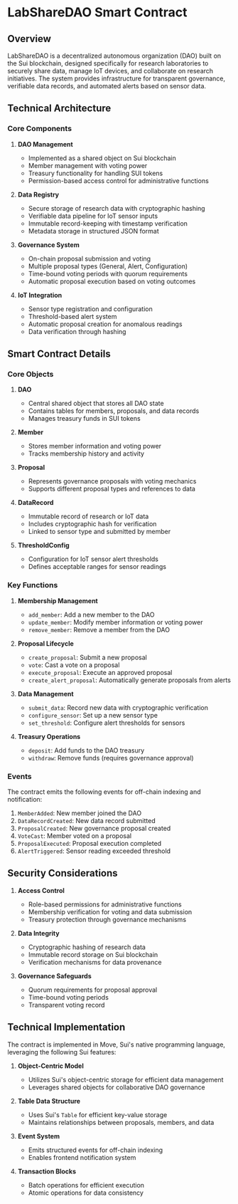 # LabShareDAO Smart Contract

## Overview
LabShareDAO is a decentralized autonomous organization (DAO) built on the Sui blockchain, designed specifically for research laboratories to securely share data, manage IoT devices, and collaborate on research initiatives. The system provides infrastructure for transparent governance, verifiable data records, and automated alerts based on sensor data.

## Technical Architecture

### Core Components

1. **DAO Management**
   - Implemented as a shared object on Sui blockchain
   - Member management with voting power
   - Treasury functionality for handling SUI tokens
   - Permission-based access control for administrative functions

2. **Data Registry**
   - Secure storage of research data with cryptographic hashing
   - Verifiable data pipeline for IoT sensor inputs
   - Immutable record-keeping with timestamp verification
   - Metadata storage in structured JSON format

3. **Governance System**
   - On-chain proposal submission and voting
   - Multiple proposal types (General, Alert, Configuration)
   - Time-bound voting periods with quorum requirements
   - Automatic proposal execution based on voting outcomes

4. **IoT Integration**
   - Sensor type registration and configuration
   - Threshold-based alert system
   - Automatic proposal creation for anomalous readings
   - Data verification through hashing

## Smart Contract Details

### Core Objects

1. **DAO**
   - Central shared object that stores all DAO state
   - Contains tables for members, proposals, and data records
   - Manages treasury funds in SUI tokens

2. **Member**
   - Stores member information and voting power
   - Tracks membership history and activity

3. **Proposal**
   - Represents governance proposals with voting mechanics
   - Supports different proposal types and references to data

4. **DataRecord**
   - Immutable record of research or IoT data
   - Includes cryptographic hash for verification
   - Linked to sensor type and submitted by member

5. **ThresholdConfig**
   - Configuration for IoT sensor alert thresholds
   - Defines acceptable ranges for sensor readings

### Key Functions

1. **Membership Management**
   - `add_member`: Add a new member to the DAO
   - `update_member`: Modify member information or voting power
   - `remove_member`: Remove a member from the DAO

2. **Proposal Lifecycle**
   - `create_proposal`: Submit a new proposal
   - `vote`: Cast a vote on a proposal
   - `execute_proposal`: Execute an approved proposal
   - `create_alert_proposal`: Automatically generate proposals from alerts

3. **Data Management**
   - `submit_data`: Record new data with cryptographic verification
   - `configure_sensor`: Set up a new sensor type
   - `set_threshold`: Configure alert thresholds for sensors

4. **Treasury Operations**
   - `deposit`: Add funds to the DAO treasury
   - `withdraw`: Remove funds (requires governance approval)

### Events

The contract emits the following events for off-chain indexing and notification:

1. `MemberAdded`: New member joined the DAO
2. `DataRecordCreated`: New data record submitted
3. `ProposalCreated`: New governance proposal created
4. `VoteCast`: Member voted on a proposal
5. `ProposalExecuted`: Proposal execution completed
6. `AlertTriggered`: Sensor reading exceeded threshold

## Security Considerations

1. **Access Control**
   - Role-based permissions for administrative functions
   - Membership verification for voting and data submission
   - Treasury protection through governance mechanisms

2. **Data Integrity**
   - Cryptographic hashing of research data
   - Immutable record storage on Sui blockchain
   - Verification mechanisms for data provenance

3. **Governance Safeguards**
   - Quorum requirements for proposal approval
   - Time-bound voting periods
   - Transparent voting record

## Technical Implementation

The contract is implemented in Move, Sui's native programming language, leveraging the following Sui features:

1. **Object-Centric Model**
   - Utilizes Sui's object-centric storage for efficient data management
   - Leverages shared objects for collaborative DAO governance

2. **Table Data Structure**
   - Uses Sui's `Table` for efficient key-value storage
   - Maintains relationships between proposals, members, and data

3. **Event System**
   - Emits structured events for off-chain indexing
   - Enables frontend notification system

4. **Transaction Blocks**
   - Batch operations for efficient execution
   - Atomic operations for data consistency 